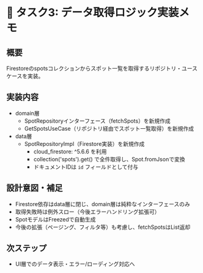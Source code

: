 # 📝 タスク3: データ取得ロジック実装メモ

## 概要
Firestoreのspotsコレクションからスポット一覧を取得するリポジトリ・ユースケースを実装。

## 実装内容
- domain層
  - SpotRepositoryインターフェース（fetchSpots）を新規作成
  - GetSpotsUseCase（リポジトリ経由でスポット一覧取得）を新規作成
- data層
  - SpotRepositoryImpl（Firestore実装）を新規作成
    - cloud_firestore: ^5.6.6 を利用
    - collection('spots').get() で全件取得し、Spot.fromJsonで変換
    - ドキュメントIDは `id` フィールドとして付与

## 設計意図・補足
- Firestore依存はdata層に閉じ、domain層は純粋なインターフェースのみ
- 取得失敗時は例外スロー（今後エラーハンドリング拡張可）
- SpotモデルはFreezedで自動生成
- 今後の拡張（ページング、フィルタ等）も考慮し、fetchSpotsはList返却

## 次ステップ
- UI層でのデータ表示・エラー/ローディング対応へ

